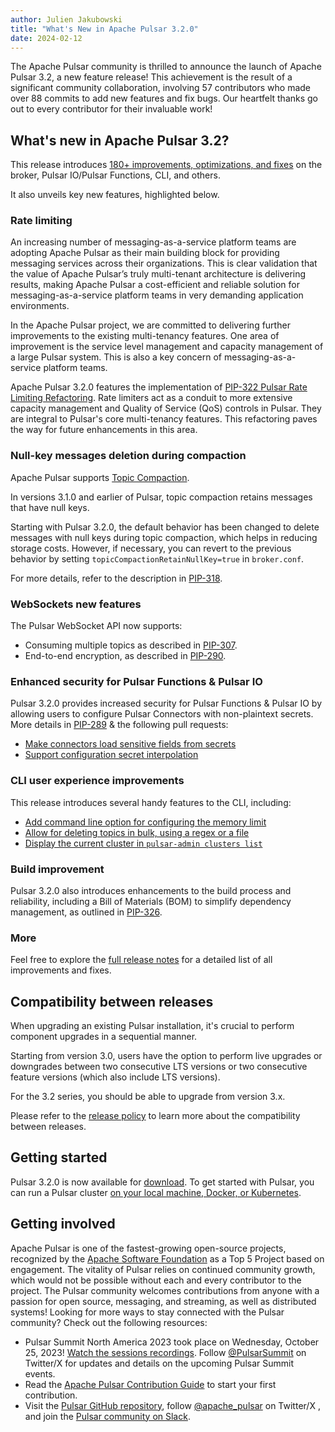 ```yaml
---
author: Julien Jakubowski
title: "What's New in Apache Pulsar 3.2.0"
date: 2024-02-12
---
```


The Apache Pulsar community is thrilled to announce the launch of Apache Pulsar 3.2, a new feature release! This achievement is the result of a significant community collaboration, involving 57 contributors who made over 88 commits to add new features and fix bugs. Our heartfelt thanks go out to every contributor for their invaluable work!

<!--truncate-->

## What's new in Apache Pulsar 3.2?

This release introduces [180+ improvements, optimizations, and fixes](https://pulsar.apache.org/release-notes/versioned/pulsar-3.2.0/) on the broker, Pulsar IO/Pulsar Functions, CLI, and others.

It also unveils key new features, highlighted below.

### Rate limiting

An increasing number of messaging-as-a-service platform teams are adopting Apache Pulsar as their main building block for providing messaging services across their organizations. This is clear validation that the value of Apache Pulsar’s truly multi-tenant architecture is delivering results, making Apache Pulsar a cost-efficient and reliable solution for messaging-as-a-service platform teams in very demanding application environments.

In the Apache Pulsar project, we are committed to delivering further improvements to the existing multi-tenancy features. One area of improvement is the service level management and capacity management of a large Pulsar system. This is also a key concern of messaging-as-a-service platform teams.

Apache Pulsar 3.2.0 features the implementation of [PIP-322 Pulsar Rate Limiting Refactoring](https://github.com/apache/pulsar/blob/master/pip/pip-322.md). Rate limiters act as a conduit to more extensive capacity management and Quality of Service (QoS) controls in Pulsar. They are integral to Pulsar's core multi-tenancy features. This refactoring paves the way for future enhancements in this area.

### Null-key messages deletion during compaction

Apache Pulsar supports [Topic Compaction](https://pulsar.apache.org/docs/3.2.x/concepts-topic-compaction/).

In versions 3.1.0 and earlier of Pulsar, topic compaction retains messages that have null keys.

Starting with Pulsar 3.2.0, the default behavior has been changed to delete messages with null keys during topic compaction, which helps in reducing storage costs. However, if necessary, you can revert to the previous behavior by setting `topicCompactionRetainNullKey=true` in `broker.conf`.

For more details, refer to the description in [PIP-318](https://github.com/apache/pulsar/blob/master/pip/pip-318.md).

### WebSockets new features

The Pulsar WebSocket API now supports:
- Consuming multiple topics as described in [PIP-307](https://github.com/apache/pulsar/blob/master/pip/pip_307.md).
- End-to-end encryption, as described in [PIP-290](https://github.com/apache/pulsar/blob/master/pip/pip-290.md).

### Enhanced security for Pulsar Functions & Pulsar IO

Pulsar 3.2.0 provides increased security for Pulsar Functions & Pulsar IO by allowing users to configure Pulsar Connectors with non-plaintext secrets. More details in [PIP-289](https://github.com/apache/pulsar/blob/master/pip/pip-289.md) & the following pull requests:
- [Make connectors load sensitive fields from secrets](https://github.com/apache/pulsar/pull/21675)
- [Support configuration secret interpolation](https://github.com/apache/pulsar/pull/20901)

### CLI user experience improvements

This release introduces several handy features to the CLI, including:
- [Add command line option for configuring the memory limit](https://github.com/apache/pulsar/pull/20663)
- [Allow for deleting topics in bulk, using a regex or a file](https://github.com/apache/pulsar/pull/21664)
- [Display the current cluster in `pulsar-admin clusters list`](https://github.com/apache/pulsar/pull/20614)

### Build improvement

Pulsar 3.2.0 also introduces enhancements to the build process and reliability, including a Bill of Materials (BOM) to simplify dependency management, as outlined in [PIP-326](https://github.com/apache/pulsar/blob/master/pip/pip-326.md). 

### More

Feel free to explore the [full release notes](https://github.com/apache/pulsar/releases/tag/v3.2.0) for a detailed list of all improvements and fixes.

## Compatibility between releases

When upgrading an existing Pulsar installation, it's crucial to perform component upgrades in a sequential manner.

Starting from version 3.0, users have the option to perform live upgrades or downgrades between two consecutive LTS versions or two consecutive feature versions (which also include LTS versions).

For the 3.2 series, you should be able to upgrade from version 3.x. 

Please refer to the [release policy](/contribute/release-policy/) to learn more about the compatibility between releases.

## Getting started

Pulsar 3.2.0 is now available for [download](https://pulsar.apache.org/download/). To get started with Pulsar, you can run a Pulsar cluster [on your local machine, Docker, or Kubernetes](https://pulsar.apache.org/docs/3.2.x/getting-started-home/).

## Getting involved

Apache Pulsar is one of the fastest-growing open-source projects, recognized by the [Apache Software Foundation](https://thestack.technology/top-apache-projects-in-2021-from-superset-to-nuttx/) as a Top 5 Project based on engagement. The vitality of Pulsar relies on continued community growth, which would not be possible without each and every contributor to the project. The Pulsar community welcomes contributions from anyone with a passion for open source, messaging, and streaming, as well as distributed systems! Looking for more ways to stay connected with the Pulsar community? Check out the following resources:

- Pulsar Summit North America 2023 took place on Wednesday, October 25, 2023! [Watch the sessions recordings](https://pulsar-summit.org/event/north-america-2023/schedule). Follow [@PulsarSummit](https://twitter.com/pulsarsummit) on Twitter/X for updates and details on the upcoming Pulsar Summit events.
- Read the [Apache Pulsar Contribution Guide](https://pulsar.apache.org/contribute/) to start your first contribution.
- Visit the [Pulsar GitHub repository](https://github.com/apache/pulsar), follow [@apache_pulsar](https://twitter.com/apache_pulsar) on Twitter/X , and join the [Pulsar community on Slack](https://apache-pulsar.slack.com/).
